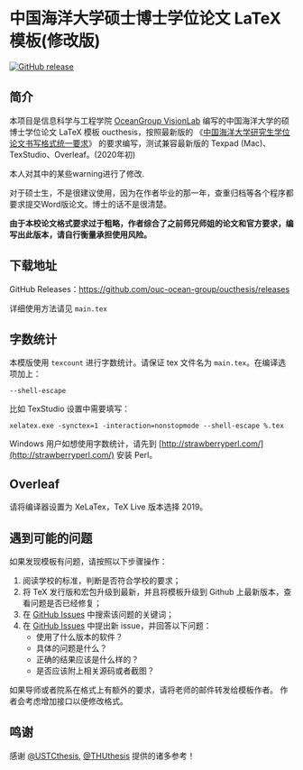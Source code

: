 # 中国海洋大学硕士博士学位论文 LaTeX 模板(修改版)
[![GitHub release](https://img.shields.io/github/release/ouc-ocean-group/oucthesis/all.svg)](https://github.com/ouc-ocean-group/oucthesis/releases/latest)
## 简介
本项目是信息科学与工程学院 [OceanGroup VisionLab](https://og.oucvision.top) 编写的中国海洋大学的硕博士学位论文 LaTeX 模板 oucthesis，按照最新版的
《[中国海洋大学研究生学位论文书写格式统一要求](http://grad.ouc.edu.cn/39/69/c1660a14697/page.psp)》
的要求编写，测试兼容最新版的 Texpad (Mac)、TexStudio、Overleaf。(2020年初)

本人对其中的某些warning进行了修改.

对于硕士生，不是很建议使用，因为在作者毕业的那一年，查重归档等各个程序都要求提交Word版论文。博士的话不是很清楚。

**由于本校论文格式要求过于粗略，作者综合了之前师兄师姐的论文和官方要求，编写出此版本，请自行衡量承担使用风险。**

## 下载地址
GitHub Releases：https://github.com/ouc-ocean-group/oucthesis/releases

详细使用方法请见 `main.tex`

## 字数统计
本模版使用 `texcount` 进行字数统计。请保证 tex 文件名为 `main.tex`。在编译选项加上：

```
--shell-escape
```
比如 TexStudio 设置中需要填写：

```
xelatex.exe -synctex=1 -interaction=nonstopmode --shell-escape %.tex
```

Windows 用户如想使用字数统计，请先到 [http://strawberryperl.com/](http://strawberryperl.com/) 安装 Perl。

## Overleaf

请将编译器设置为 XeLaTex，TeX Live 版本选择 2019。

## 遇到可能的问题

如果发现模板有问题，请按照以下步骤操作：

1. 阅读学校的标准，判断是否符合学校的要求；
2. 将 TeX 发行版和宏包升级到最新，并且将模板升级到 Github 上最新版本，查看问题是否已经修复；
3. 在 [GitHub Issues](https://github.com/ouc-ocean-group/oucthesis/issues)
中搜索该问题的关键词；
5. 在 [GitHub Issues](https://github.com/ouc-ocean-group/oucthesis/issues)
中提出新 issue，并回答以下问题：
    - 使用了什么版本的软件？
    - 具体的问题是什么？
    - 正确的结果应该是什么样的？
    - 是否应该附上相关源码或者截图？

如果导师或者院系在格式上有额外的要求，请将老师的邮件转发给模板作者。
作者会考虑增加接口以便修改格式。


## 鸣谢

感谢 [@USTCthesis](https://github.com/ustctug/ustcthesis), [@THUthesis](https://github.com/xueruini/thuthesis) 提供的诸多参考！
